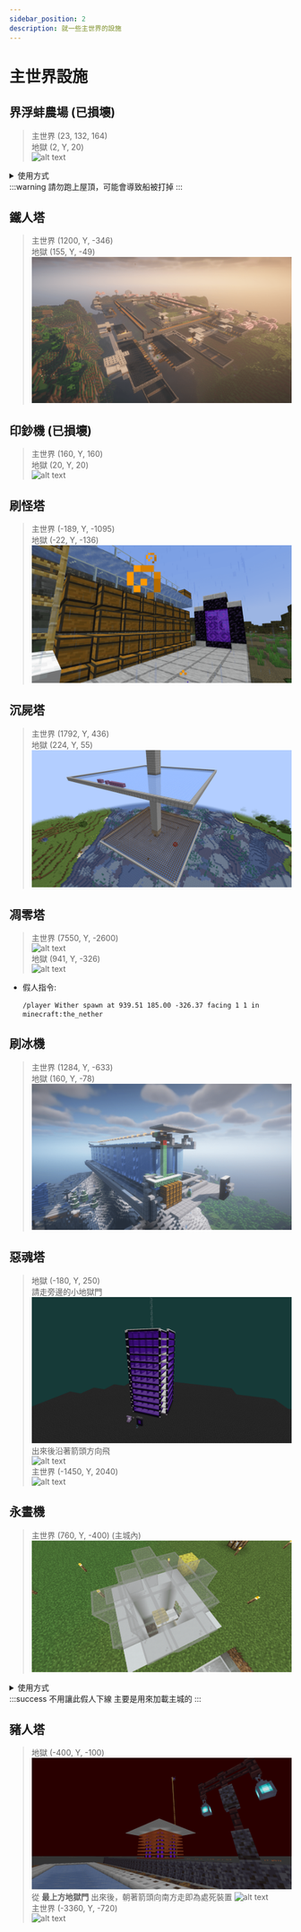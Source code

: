 ```yaml
---
sidebar_position: 2
description: 就一些主世界的設施
---
```


# 主世界設施

## 界浮蚌農場 (已損壞)
> 主世界 (23, 132, 164)\
> 地獄 (2, Y, 20)\
![alt text](image-7.png)
<details>
    <summary>使用方式</summary>
        * 將假人掛在有靈魂火的門內，接著拉下拉桿啟動機器
        * 假人可掛可不掛，掛假人可提升200~300效率，但不掛請勿卸載區塊 
</details>
:::warning 請勿跑上屋頂，可能會導致船被打掉
:::

## 鐵人塔
> 主世界 (1200, Y, -346)\
> 地獄 (155, Y, -49)\
![alt text](image-8.png)

## 印鈔機 (已損壞)
> 主世界 (160, Y, 160)\
> 地獄 (20, Y, 20)\
![alt text](image-9.png)

## 刷怪塔
> 主世界 (-189, Y, -1095)\
> 地獄 (-22, Y, -136)\
> ![alt text](image-10.png)
## 沉屍塔
> 主世界 (1792, Y, 436)\
> 地獄 (224, Y, 55)\
> ![alt text](image-11.png)

## 凋零塔
> 主世界 (7550, Y, -2600)\
> ![alt text](image-12.png)\
> 地獄 (941, Y, -326)\
> ![alt text](image-13.png)
* 假人指令:
    ```
    /player Wither spawn at 939.51 185.00 -326.37 facing 1 1 in minecraft:the_nether
    ```

## 刷冰機
> 主世界 (1284, Y, -633)\
> 地獄 (160, Y, -78)\
> ![alt text](image-14.png)

## 惡魂塔
> 地獄 (-180, Y, 250)\
> 請走旁邊的小地獄門\
> ![alt text](image-16.png)\
> 出來後沿著箭頭方向飛\
> ![alt text](image-17.png)\
> 主世界 (-1450, Y, 2040)\
> ![alt text](image-18.png)

## 永晝機
> 主世界 (760, Y, -400) (主城內)\
> ![alt text](image-19.png)
<details>
    <summary>使用方式</summary>
      1. 呼叫假人
              ```
              /player Sleep spawn at 764.31 67.88 -411.53 facing 2070.90 7.20 in minecraft:overworld
              ```
      2. 讓假人持續右鍵
              ```
              /player Sleep use continuous
              ```
      * 若要關閉永晝機
              ```
              /player Sleep stop
              ```
</details>
:::success 不用讓此假人下線 主要是用來加載主城的
:::

## 豬人塔
> 地獄 (-400, Y, -100)\
> ![alt text](image-20.png)\
> 從 **最上方地獄門** 出來後，朝著箭頭向南方走即為處死裝置
> ![alt text](image-21.png)\
> 主世界 (-3360, Y, -720)\
> ![alt text](image-22.png)

